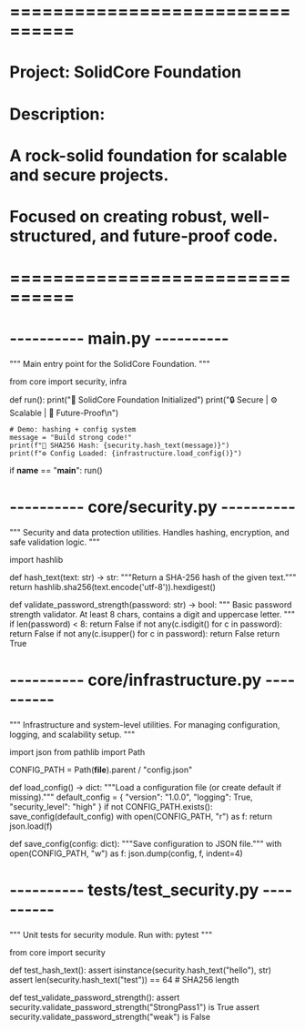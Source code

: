 # ================================
# Project: SolidCore Foundation
# Description:
# A rock-solid foundation for scalable and secure projects.
# Focused on creating robust, well-structured, and future-proof code.
# ================================

# ---------- main.py ----------
"""
Main entry point for the SolidCore Foundation.
"""

from core import security, infra


def run():
    print("🧱 SolidCore Foundation Initialized")
    print("🔒 Secure | ⚙️ Scalable | 🧩 Future-Proof\n")

    # Demo: hashing + config system
    message = "Build strong code!"
    print(f"🔐 SHA256 Hash: {security.hash_text(message)}")
    print(f"⚙️ Config Loaded: {infrastructure.load_config()}")


if __name__ == "__main__":
    run()


# ---------- core/security.py ----------
"""
Security and data protection utilities.
Handles hashing, encryption, and safe validation logic.
"""

import hashlib

def hash_text(text: str) -> str:
    """Return a SHA-256 hash of the given text."""
    return hashlib.sha256(text.encode('utf-8')).hexdigest()

def validate_password_strength(password: str) -> bool:
    """
    Basic password strength validator.
    At least 8 chars, contains a digit and uppercase letter.
    """
    if len(password) < 8:
        return False
    if not any(c.isdigit() for c in password):
        return False
    if not any(c.isupper() for c in password):
        return False
    return True


# ---------- core/infrastructure.py ----------
"""
Infrastructure and system-level utilities.
For managing configuration, logging, and scalability setup.
"""

import json
from pathlib import Path

CONFIG_PATH = Path(__file__).parent / "config.json"

def load_config() -> dict:
    """Load a configuration file (or create default if missing)."""
    default_config = {
        "version": "1.0.0",
        "logging": True,
        "security_level": "high"
    }
    if not CONFIG_PATH.exists():
        save_config(default_config)
    with open(CONFIG_PATH, "r") as f:
        return json.load(f)

def save_config(config: dict):
    """Save configuration to JSON file."""
    with open(CONFIG_PATH, "w") as f:
        json.dump(config, f, indent=4)


# ---------- tests/test_security.py ----------
"""
Unit tests for security module.
Run with: pytest
"""

from core import security

def test_hash_text():
    assert isinstance(security.hash_text("hello"), str)
    assert len(security.hash_text("test")) == 64  # SHA256 length

def test_validate_password_strength():
    assert security.validate_password_strength("StrongPass1") is True
    assert security.validate_password_strength("weak") is False
